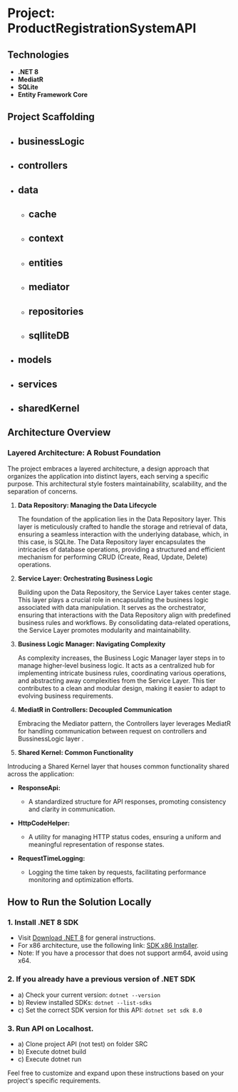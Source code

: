 ﻿# Project: ProductRegistrationSystemAPI


## Technologies

- **.NET 8**
- **MediatR**
- **SQLite**
- **Entity Framework Core**

## Project Scaffolding

- ## businessLogic

- ## controllers

- ## data
    - ## cache
    - ## context
    - ## entities
    - ## mediator
    - ## repositories
    - ## sqlliteDB

- ## models

- ## services

- ## sharedKernel
    

## Architecture Overview

### Layered Architecture: A Robust Foundation

The project embraces a layered architecture, a design approach that organizes the application into distinct layers, each serving a specific purpose. This architectural style fosters maintainability, scalability, and the separation of concerns.

1. **Data Repository: Managing the Data Lifecycle**
   
   The foundation of the application lies in the Data Repository layer. This layer is meticulously crafted to handle the storage and retrieval of data, ensuring a seamless interaction with the underlying database, which, in this case, is SQLite. The Data Repository layer encapsulates the intricacies of database operations, providing a structured and efficient mechanism for performing CRUD (Create, Read, Update, Delete) operations.

2. **Service Layer: Orchestrating Business Logic**

   Building upon the Data Repository, the Service Layer takes center stage. This layer plays a crucial role in encapsulating the business logic associated with data manipulation. It serves as the orchestrator, ensuring that interactions with the Data Repository align with predefined business rules and workflows. By consolidating data-related operations, the Service Layer promotes modularity and maintainability.

3. **Business Logic Manager: Navigating Complexity**

   As complexity increases, the Business Logic Manager layer steps in to manage higher-level business logic. It acts as a centralized hub for implementing intricate business rules, coordinating various operations, and abstracting away complexities from the Service Layer. This tier contributes to a clean and modular design, making it easier to adapt to evolving business requirements.

4. **MediatR in Controllers: Decoupled Communication**

   Embracing the Mediator pattern, the Controllers layer leverages MediatR for handling communication between request on controllers and BussinessLogic layer .

5. **Shared Kernel: Common Functionality**

Introducing a Shared Kernel layer that houses common functionality shared across the application:

- **ResponseApi:**
    - A standardized structure for API responses, promoting consistency and clarity in communication.

- **HttpCodeHelper:**
    - A utility for managing HTTP status codes, ensuring a uniform and meaningful representation of response states.

- **RequestTimeLogging:**
    - Logging the time taken by requests, facilitating performance monitoring and optimization efforts.


## How to Run the Solution Locally

### 1. Install .NET 8 SDK

- Visit [Download .NET 8](https://dotnet.microsoft.com/es-es/download/dotnet/8.0) for general instructions.
- For x86 architecture, use the following link: [SDK x86 Installer](https://dotnet.microsoft.com/es-es/download/dotnet/thank-you/sdk-8.0.100-windows-x86-installer).
- Note: If you have a processor that does not support arm64, avoid using x64.

### 2. If you already have a previous version of .NET SDK

   - a) Check your current version: `dotnet --version`
   - b) Review installed SDKs: `dotnet --list-sdks`
   - c) Set the correct SDK version for this API: `dotnet set sdk 8.0`

### 3. Run API on Localhost.
   - a) Clone project API (not test) on folder SRC
   - b) Execute dotnet build
   - c) Execute dotnet run


Feel free to customize and expand upon these instructions based on your project's specific requirements.

